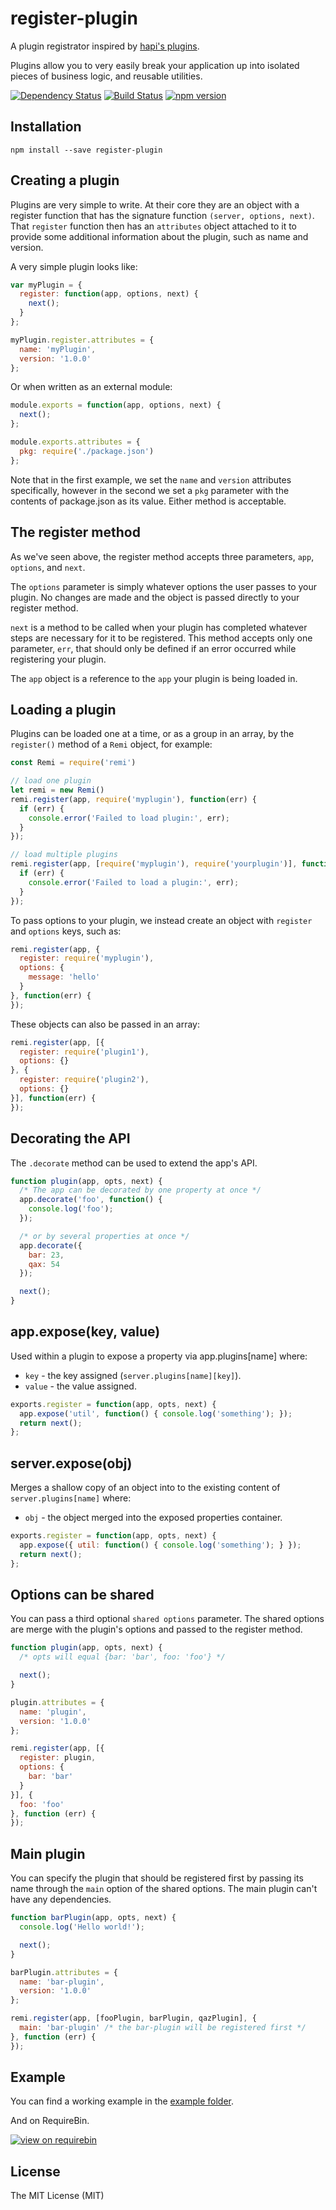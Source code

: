 # register-plugin

A plugin registrator inspired by [hapi's plugins](http://hapijs.com/tutorials/plugins).

Plugins allow you to very easily break your application up into isolated pieces of
business logic, and reusable utilities.

[![Dependency Status](https://david-dm.org/zkochan/register-plugin/status.svg?style=flat)](https://david-dm.org/zkochan/register-plugin)
[![Build Status](https://travis-ci.org/zkochan/register-plugin.svg?branch=master)](https://travis-ci.org/zkochan/register-plugin)
[![npm version](https://badge.fury.io/js/register-plugin.svg)](http://badge.fury.io/js/register-plugin)


## Installation

```
npm install --save register-plugin
```


## Creating a plugin

Plugins are very simple to write. At their core they are an object with a register
function that has the signature function `(server, options, next)`. That `register`
function then has an `attributes` object attached to it to provide some
additional information about the plugin, such as name and version.

A very simple plugin looks like:

```js
var myPlugin = {
  register: function(app, options, next) {
    next();
  }
};

myPlugin.register.attributes = {
  name: 'myPlugin',
  version: '1.0.0'
};
```

Or when written as an external module:

```js
module.exports = function(app, options, next) {
  next();
};

module.exports.attributes = {
  pkg: require('./package.json')
};
```

Note that in the first example, we set the `name` and `version` attributes specifically,
however in the second we set a `pkg` parameter with the contents of package.json as
its value. Either method is acceptable.


## The register method

As we've seen above, the register method accepts three parameters, `app`, `options`, and `next`.

The `options` parameter is simply whatever options the user passes to your plugin.
No changes are made and the object is passed directly to your register method.

`next` is a method to be called when your plugin has completed whatever steps are
necessary for it to be registered. This method accepts only one parameter, `err`,
that should only be defined if an error occurred while registering your plugin.

The `app` object is a reference to the `app` your plugin is being loaded in.


## Loading a plugin

Plugins can be loaded one at a time, or as a group in an array, by the
`register()` method of a `Remi` object, for example:

```js
const Remi = require('remi')

// load one plugin
let remi = new Remi()
remi.register(app, require('myplugin'), function(err) {
  if (err) {
    console.error('Failed to load plugin:', err);
  }
});

// load multiple plugins
remi.register(app, [require('myplugin'), require('yourplugin')], function(err) {
  if (err) {
    console.error('Failed to load a plugin:', err);
  }
});
```

To pass options to your plugin, we instead create an object with `register` and `options` keys, such as:

```js
remi.register(app, {
  register: require('myplugin'),
  options: {
    message: 'hello'
  }
}, function(err) {
});
```

These objects can also be passed in an array:

```js
remi.register(app, [{
  register: require('plugin1'),
  options: {}
}, {
  register: require('plugin2'),
  options: {}
}], function(err) {
});
```


## Decorating the API

The `.decorate` method can be used to extend the app's API.

```js
function plugin(app, opts, next) {
  /* The app can be decorated by one property at once */
  app.decorate('foo', function() {
    console.log('foo');
  });

  /* or by several properties at once */
  app.decorate({
    bar: 23,
    qax: 54
  });

  next();
}
```


## app.expose(key, value)

Used within a plugin to expose a property via app.plugins[name] where:

* `key` - the key assigned (`server.plugins[name][key]`).
* `value` - the value assigned.

```js
exports.register = function(app, opts, next) {
  app.expose('util', function() { console.log('something'); });
  return next();
};
```


## server.expose(obj)

Merges a shallow copy of an object into to the existing content of `server.plugins[name]` where:

* `obj` - the object merged into the exposed properties container.

```js
exports.register = function(app, opts, next) {
  app.expose({ util: function() { console.log('something'); } });
  return next();
};
```


## Options can be shared

You can pass a third optional `shared options` parameter. The shared options are
merge with the plugin's options and passed to the register method.

```js
function plugin(app, opts, next) {
  /* opts will equal {bar: 'bar', foo: 'foo'} */

  next();
}

plugin.attributes = {
  name: 'plugin',
  version: '1.0.0'
};

remi.register(app, [{
  register: plugin,
  options: {
    bar: 'bar'
  }
}], {
  foo: 'foo'
}, function (err) {
});
```


## Main plugin

You can specify the plugin that should be registered first by passing its name
through the `main` option of the shared options. The main plugin can't have any
dependencies.

```js
function barPlugin(app, opts, next) {
  console.log('Hello world!');

  next();
}

barPlugin.attributes = {
  name: 'bar-plugin',
  version: '1.0.0'
};

remi.register(app, [fooPlugin, barPlugin, qazPlugin], {
  main: 'bar-plugin' /* the bar-plugin will be registered first */
}, function (err) {
});
```


## Example

You can find a working example in the [example folder](example).

And on RequireBin.

[![view on requirebin](http://requirebin.com/badge.png)](http://requirebin.com/?gist=27ea2b9d6dc72abea03c)


## License

The MIT License (MIT)
